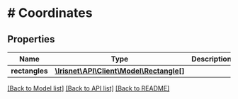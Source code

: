 # # Coordinates

## Properties

Name | Type | Description | Notes
------------ | ------------- | ------------- | -------------
**rectangles** | [**\Irisnet\API\Client\Model\Rectangle[]**](Rectangle.md) |  | [optional]

[[Back to Model list]](../../README.md#models) [[Back to API list]](../../README.md#endpoints) [[Back to README]](../../README.md)
